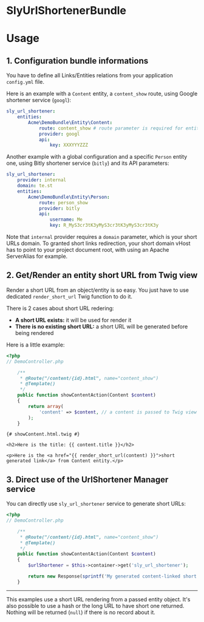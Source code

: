 SlyUrlShortenerBundle
====================

# Usage

## 1. Configuration bundle informations

You have to define all Links/Entities relations from your application `config.yml` file.

Here is an example with a `Content` entity, a `content_show` route, using Google shortener service (`googl`):

```yaml
sly_url_shortener:
    entities:
        Acme\DemoBundle\Entity\Content:
            route: content_show # route parameter is required for entities
            provider: googl
            api:
                key: XXXYYYZZZ
```

Another example with a global configuration and a specific `Person` entity one,
using Bitly shortener service (`bitly`) and its API parameters:

```yaml
sly_url_shortener:
    provider: internal
    domain: te.st
    entities:
        Acme\DemoBundle\Entity\Person:
            route: person_show
            provider: bitly
            api:
                username: Me
                key: R_MyS3cr3tK3yMyS3cr3tK3yMyS3cr3tK3y
```

Note that `internal` provider requires a `domain` parameter,
which is your short URLs domain. To granted short links redirection,
your short domain vHost has to point to your project document root,
with using an Apache ServerAlias for example.

## 2. Get/Render an entity short URL from Twig view

Render a short URL from an object/entity is so easy.
You just have to use dedicated `render_short_url` Twig function to do it.

There is 2 cases about short URL redering:

- **A short URL exists:** it will be used for render it
- **There is no existing short URL:** a short URL will be generated before being rendered

Here is a little example:

```php
<?php
// DemoController.php

    /**
     * @Route("/content/{id}.html", name="content_show")
     * @Template()
     */
    public function showContentAction(Content $content)
    {
        return array(
            'content' => $content, // a content is passed to Twig view
        );
    }
```

```twig
{# showContent.html.twig #}

<h2>Here is the title: {{ content.title }}</h2>

<p>Here is the <a href="{{ render_short_url(content) }}">short generated link</a> from Content entity.</p>
```

## 3. Direct use of the UrlShortener Manager service

You can directly use `sly_url_shortener` service to generate short URLs:

```php
<?php
// DemoController.php

    /**
     * @Route("/content/{id}.html", name="content_show")
     * @Template()
     */
    public function showContentAction(Content $content)
    {
        $urlShortener = $this->container->get('sly_url_shortener');

        return new Response(sprintf('My generated content-linked short URL: %s', $urlShortener->getShortUrl($content)));
    }
```

-----

This examples use a short URL rendering from a passed entity object.
It's also possible to use a hash or the long URL to have short one returned.
Nothing will be returned (`null`) if there is no record about it.
